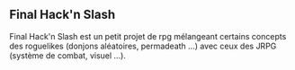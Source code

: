 Final Hack'n Slash
------------------

Final Hack'n Slash est un petit projet de rpg mélangeant
certains concepts des roguelikes (donjons aléatoires,
permadeath ...) avec ceux des JRPG (système de combat,
visuel ...).
